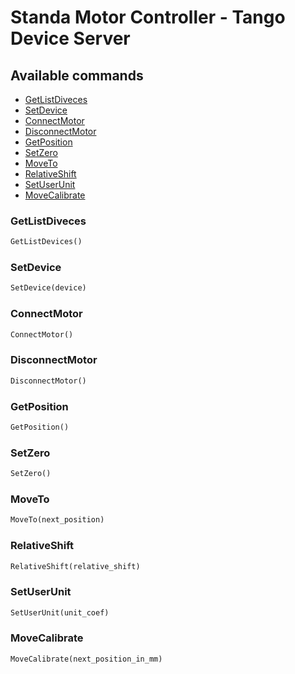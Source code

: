 # Standa Motor Controller - Tango Device Server


## Available commands

- [GetListDiveces](#GetListDiveces)
- [SetDevice](#SetDevice)
- [ConnectMotor](#ConnectMotor)
- [DisconnectMotor](#DisconnectMotor)
- [GetPosition](#GetPosition)
- [SetZero](#SetZero)
- [MoveTo](#MoveTo)
- [RelativeShift](#RelativeShift)
- [SetUserUnit](#SetUserUnit)
- [MoveCalibrate](#MoveCalibrate)

### GetListDiveces

```python
GetListDevices()
```

### SetDevice

```python
SetDevice(device)
```

### ConnectMotor

```python
ConnectMotor()
```

### DisconnectMotor

```python
DisconnectMotor()
```

### GetPosition

```python
GetPosition()
```

### SetZero

```python
SetZero()
```

### MoveTo

```python
MoveTo(next_position)
```

### RelativeShift

```python
RelativeShift(relative_shift)
```

### SetUserUnit

```python
SetUserUnit(unit_coef)
```

### MoveCalibrate

```python
MoveCalibrate(next_position_in_mm)
```
